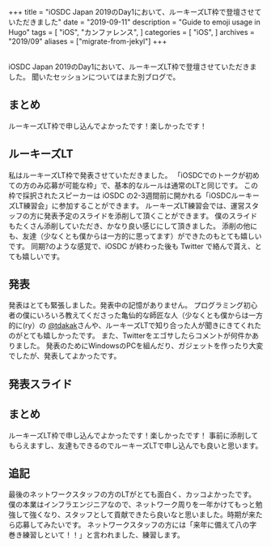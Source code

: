 +++
title = "iOSDC Japan 2019のDay1において、ルーキーズLT枠で登壇させていただきました"
date = "2019-09-11"
description = "Guide to emoji usage in Hugo"
tags = [
    "iOS",
    "カンファレンス",
]
categories = [
    "iOS",
]
archives = "2019/09"
aliases = ["migrate-from-jekyl"]
+++

<br>
iOSDC Japan 2019のDay1において、ルーキーズLT枠で登壇させていただきました。
聞いたセッションについてはまた別ブログで。
<br>

## まとめ
ルーキーズLT枠で申し込んでよかったです！楽しかったです！

## ルーキーズLT
私はルーキーズLT枠で発表させていただきました。
「iOSDCでのトークが初めての方のみ応募が可能な枠」で、基本的なルールは通常のLTと同じです。
この枠で採択されたスピーカーは iOSDC の2-3週間前に開かれる「iOSDCルーキーズLT練習会」に参加することができます。
ルーキーズLT練習会では、運営スタッフの方に発表予定のスライドを添削して頂くことができます。
僕のスライドもたくさん添削していただき、かなり良い感じにして頂きました。
添削の他にも、友達（少なくとも僕からは一方的に思ってます）ができたのもとても嬉しいです。
同期?のような感覚で、iOSDC が終わった後も Twitter で絡んで貰え、とても嬉しいです。

## 発表
発表はとても緊張しました。発表中の記憶がありません。
プログラミング初心者の僕にいろいろ教えてくださった亀仙的な師匠な人（少なくとも僕からは一方的に(ry）の [@tdakak](https://twitter.com/tdakak)さんや、ルーキーズLTで知り合った人が聞きにきてくれたのがとても嬉しかったです。
また、Twitterをエゴサしたらコメントが何件かありました。
発表のためにWindowsのPCを組んだり、ガジェットを作ったり大変でしたが、発表してよかったです。

## 発表スライド
<script async class="speakerdeck-embed" data-id="873317dc017547ec8819ab17e715a110" data-ratio="1.77777777777778" src="//speakerdeck.com/assets/embed.js"></script>

## まとめ
ルーキーズLT枠で申し込んでよかったです！楽しかったです！
事前に添削してもらえますし、友達もできるのでルーキーズLTで申し込んでも良いと思います。

## 追記
最後のネットワークスタッフの方のLTがとても面白く、カッコよかったです。
僕の本業はインフラエンジニアなので、ネットワーク周りを一年かけてもっと勉強して強くなり、スタッフとして貢献できたら良いなと思いました。時期が来たら応募してみたいです。
ネットワークスタッフの方には「来年に備えて八の字巻き練習しといて！！」と言われました、練習します。
